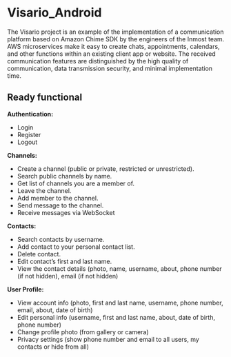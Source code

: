 # Visario_Android
The Visario project is an example of the implementation of a communication platform based on Amazon Chime SDK by the engineers of the Inmost team. AWS microservices make it easy to create chats, appointments, calendars, and other functions within an existing client app or website. The received communication features are distinguished by the high quality of communication, data transmission security, and minimal implementation time.


## Ready functional

**Authentication:**
- Login
- Register
- Logout

**Channels:**
- Create a channel (public or private, restricted or unrestricted).
- Search public channels by name.
- Get list of channels  you are a member of.
- Leave the channel.
- Add member to the channel.
- Send message to the channel.
- Receive messages via WebSocket

**Contacts:**
- Search contacts by username.
- Add contact to your personal contact list.
- Delete contact.
- Edit contact’s first and last name.
- View the contact details (photo, name, username, about, phone number (if not hidden), email (if not hidden)

**User Profile:**
- View account info (photo, first and last name, username, phone number, email, about, date of birth)
- Edit personal info (username,  first and last name, about, date of birth, phone number)
- Change profile photo (from gallery or camera)
- Privacy settings (show phone number and email to all users, my contacts or hide from all)
